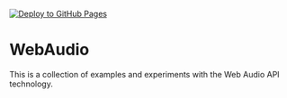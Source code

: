 [![Deploy to GitHub Pages](https://github.com/gullomagico/webaudio/actions/workflows/deploy.yml/badge.svg?branch=main)](https://github.com/gullomagico/webaudio/actions/workflows/deploy.yml)

# WebAudio

This is a collection of examples and experiments with the Web Audio API technology.
